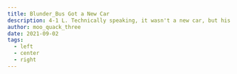 ```yaml
---
title: Blunder_Bus Got a New Car
description: 4-1 L. Technically speaking, it wasn't a new car, but his first car. He went back to his roots and I didn't stand a chance.
author: moo_quack_three
date: 2021-09-02
tags:
  - left
  - center
  - right
---
```


